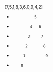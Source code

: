 [7,5,1,8,3,6,0,9,4,2]

-               5
-             4   6
-            3     7
-           2       8
-          1         9
-         0